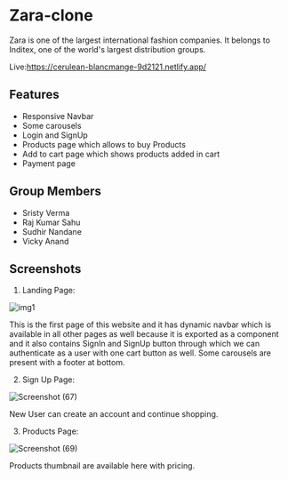 # Zara-clone
Zara is one of the largest international fashion companies. It belongs to Inditex, one of the world's largest distribution groups.


Live:https://cerulean-blancmange-9d2121.netlify.app/

## Features

 - Responsive Navbar
 - Some carousels
 - Login and SignUp
 - Products page which allows to buy Products
 - Add to cart page which shows products added in cart
 - Payment page  
 
 ## Group Members

 - Sristy Verma
 - Raj Kumar Sahu
 - Sudhir Nandane
 - Vicky Anand
 


## Screenshots


1. Landing Page:

![img1](https://user-images.githubusercontent.com/106021391/218676228-ceb9984e-3bfa-42a1-bc9d-7546731d7bd3.jpg)

This is the first page of this website and it has dynamic navbar which is available in all other pages as well because it is exported
as a component and it also contains SignIn and SignUp button through which we can authenticate as a user with one cart button as well.
Some carousels are present with a footer at bottom.

2. Sign Up Page:

![Screenshot (67)](https://user-images.githubusercontent.com/106021391/218677200-3e6d88da-962a-4156-9e6d-18b47cc38c43.png)

New User can create an account and continue shopping.


3.  Products Page:

![Screenshot (69)](https://user-images.githubusercontent.com/106021391/218678065-25bd45a5-00e8-427c-bb4a-439d75d04774.png)


Products thumbnail are available here with pricing.


